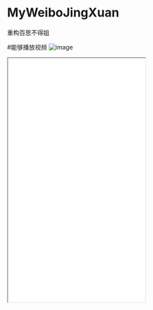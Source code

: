 # MyWeiboJingXuan
重构百思不得姐

#能够播放视频
![image](MyWeiboJingXuan.gif)
<iframe height=568 width=320 src="MyWeiboJingXuan.gif">